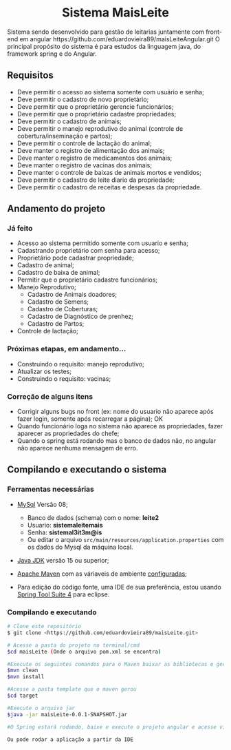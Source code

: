 <h1 align="center">Sistema MaisLeite</h1>
<p>
Sistema sendo desenvolvido para gestão de leitarias juntamente com front-end em angular https://github.com/eduardovieira89/maisLeiteAngular.git O principal propósito do sistema é para estudos da linguagem java, do framework spring e do Angular.
</p>

## Requisitos
- Deve permitir o acesso ao sistema somente com usuário e senha;
- Deve permitir o cadastro de novo proprietário;
- Deve permitir que o proprietário gerencie funcionários;
- Deve permitir que o proprietário cadastre propriedades;
- Deve permitir o cadastro de animais;
- Deve permitir o manejo reprodutivo do animal (controle de cobertura/inseminação e partos);
- Deve permitir o controle de lactação do animal;
- Deve manter o registro de alimentação dos animais;
- Deve manter o registro de medicamentos dos animais;
- Deve manter o registro de vacinas dos animais;
- Deve manter o controle de baixas de animais mortos e vendidos;
- Deve permitir o cadastro de leite diario da propriedade;
- Deve permitir o cadastro de receitas e despesas da propriedade.

## Andamento do projeto
### Já feito
- Acesso ao sistema permitido somente com usuario e senha;
- Cadastrando proprietário com senha para acesso;
- Proprietário pode cadastrar propriedade;
- Cadastro de animal;
- Cadastro de baixa de animal;
- Permitir que o proprietário cadastre funcionários;
- Manejo Reprodutivo;
  - Cadastro de Animais doadores;
  - Cadastro de Semens;
  - Cadastro de Coberturas;
  - Cadastro de Diagnóstico de prenhez;
  - Cadastro de Partos;
- Controle de lactação;

### Próximas etapas, em andamento...
- Construindo o requisito: manejo reprodutivo;
- Atualizar os testes;
- Construindo o requisito: vacinas;

### Correção de alguns itens
- Corrigir alguns bugs no front (ex: nome do usuario não aparece após fazer login, somente após recarregar a página); OK
- Quando funcionário loga no sistema não aparece as propriedades, fazer aparecer as propriedades do chefe;
- Quando o spring está rodando mas o banco de dados não, no angular não aparece nenhuma mensagem de erro.

 ## Compilando e executando o sistema
 ### Ferramentas necessárias
 - [MySql](https://www.mysql.com/downloads/) Versão 08;
   - Banco de dados (schema) com o nome: **leite2**
   - Usuario: **sistemaleitemais**
   - Senha: **sistemal3it3m@is**
   - Ou editar o arquivo `src/main/resources/application.properties` com os dados do Mysql da máquina local.
    
 - [Java JDK](https://www.oracle.com/java/technologies/javase-jdk16-downloads.html) versão 15 ou superior;
 - [Apache Maven](https://maven.apache.org/download.cgi) com as váriaveis de ambiente [configuradas](https://maven.apache.org/install.html);
 - Para edição do código fonte, uma IDE de sua preferência, estou usando [Spring Tool Suite 4](https://spring.io/tools) para eclipse.

### Compilando e executando
```bash
# Clone este repositório
$ git clone <https://github.com/eduardovieira89/maisLeite.git>

# Acesse a pasta do projeto no terminal/cmd
$cd maisLeite (Onde o arquivo pom.xml se encontra)

#Execute os seguintes comandos para o Maven baixar as bibliotecas e gerar o arquivo jar
$mvn clean
$mvn install

#Acesse a pasta template que o maven gerou
$cd target

#Execute o arquivo jar
$java -jar maisLeite-0.0.1-SNAPSHOT.jar

#O Spring estará rodando, baixe e execute o projeto angular e acesse via web.

```
```bash
Ou pode rodar a aplicação a partir da IDE
```


